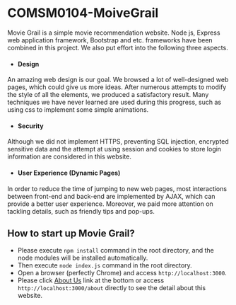 # COMSM0104-MoiveGrail

Movie Grail is a simple movie recommendation website. Node js, Express web application framework, Bootstrap and etc. frameworks have been combined in this project. We also put effort into the following three aspects.

- #### Design
An amazing web design is our goal. We browsed a lot of well-designed web pages, which could give us more ideas. After numerous attempts to modify the style of all the elements, we produced a satisfactory result. Many techniques we have never learned are used during this progress, such as using css to implement some simple animations.
		
- #### Security
Although we did not implement HTTPS, preventing SQL injection, encrypted sensitive data and the attempt at using session and cookies to store login information are considered in this website.
	
- #### User Experience (Dynamic Pages)
In order to reduce the time of jumping to new web pages, most interactions between front-end and back-end are implemented by AJAX, which can provide a better user experience. Moreover, we paid more attention on tackling details, such as friendly tips and pop-ups.

## How to start up Movie Grail?

- Please execute `npm install` command in the root directory, and the node modules will be installed automatically.
- Then execute `node index.js` command in the root directory.
- Open a browser (perfectly Chrome) and access `http://localhost:3000`.
- Please click  [About Us](http://localhost:3000/about) link at the bottom or access `http://localhost:3000/about` directly to see the detail about this website.
